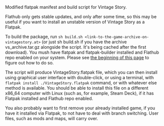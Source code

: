 Modified flatpak manifest and build script for Vintage Story.

Flathub only gets stable updates, and only after some time, so this may be useful if you want to install an unstable version of Vintage Story as a Flatpak.

To build the package, run `sh build.sh <link-to-the-game-archive-on-vintagestory.at>` (or just sh build.sh if you have the archive vs\_archive.tar.gz alongside the script. It's being cached after the first download). You mush have flatpak and flatpak-builder installed and Flathub repo enabled on your system. Please see [the beginning of this page](https://docs.flatpak.org/en/latest/first-build.html) to figure out how to do so.

The script will produce VintageStory.flatpak file, which you can then install using graphical user interface with double-click, or using a terminal, with `flatpak install ./VintageStory.flatpak` command, or with whatever else method is available. You should be able to install this file on a different x86\_64 computer with Linux (such as, for example, Steam Deck), if it has Flatpak installed and Flathub repo enabled.

You also probably want to first remove your already installed game, if you have it installed via Flatpak, to not have to deal with branch switching. User files, such as mods and maps, will carry over.

